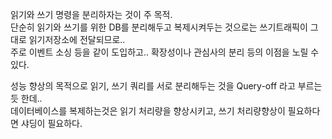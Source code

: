 읽기와 쓰기 명령을 분리하자는 것이 주 목적.  
단순히 읽기와 쓰기를 위한 DB를 분리해두고 복제시켜두는 것으로는 쓰기트래픽이 그대로 읽기저장소에 전달되므로..  
주로 이벤트 소싱 등을 같이 도입하고.. 확장성이나 관심사의 분리 등의 이점을 노릴 수 있다.  

성능 향상의 목적으로 읽기, 쓰기 쿼리를 서로 분리해두는 것을 Query-off 라고 부르는 듯 한데..  
데이터베이스를 복제하는것은 읽기 처리량을 향상시키고, 쓰기 처리량향상이 필요하다면 샤딩이 필요하다.  
